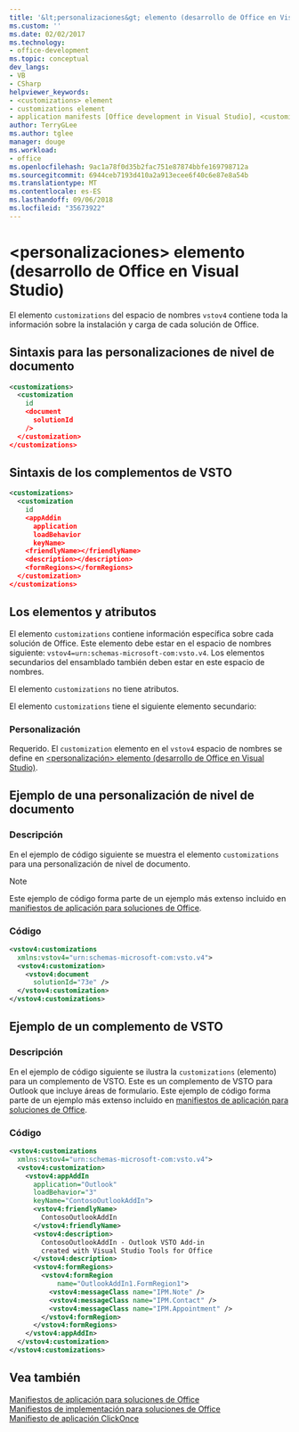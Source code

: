 ```yaml
---
title: '&lt;personalizaciones&gt; elemento (desarrollo de Office en Visual Studio)'
ms.custom: ''
ms.date: 02/02/2017
ms.technology:
- office-development
ms.topic: conceptual
dev_langs:
- VB
- CSharp
helpviewer_keywords:
- <customizations> element
- customizations element
- application manifests [Office development in Visual Studio], <customizations> element
author: TerryGLee
ms.author: tglee
manager: douge
ms.workload:
- office
ms.openlocfilehash: 9ac1a78f0d35b2fac751e87874bbfe169798712a
ms.sourcegitcommit: 6944ceb7193d410a2a913ecee6f40c6e87e8a54b
ms.translationtype: MT
ms.contentlocale: es-ES
ms.lasthandoff: 09/06/2018
ms.locfileid: "35673922"
---
```

# <a name="ltcustomizationsgt-element-office-development-in-visual-studio"></a>&lt;personalizaciones&gt; elemento (desarrollo de Office en Visual Studio)
  El elemento `customizations` del espacio de nombres `vstov4` contiene toda la información sobre la instalación y carga de cada solución de Office.  
  
## <a name="syntax-for-document-level-customizations"></a>Sintaxis para las personalizaciones de nivel de documento  
  
```xml
<customizations>  
  <customization  
    id  
    <document  
      solutionId  
    />  
  </customization>  
</customizations>  
```  
  
## <a name="syntax-for-vsto-add-ins"></a>Sintaxis de los complementos de VSTO  
  
```xml
<customizations>  
  <customization  
    id  
    <appAddin  
      application  
      loadBehavior  
      keyName>  
    <friendlyName></friendlyName>  
    <description></description>  
    <formRegions></formRegions>  
  </customization>  
</customizations>  
```  
  
## <a name="elements-and-attributes"></a>Los elementos y atributos  
 El elemento `customizations` contiene información específica sobre cada solución de Office. Este elemento debe estar en el espacio de nombres siguiente: `vstov4=urn:schemas-microsoft-com:vsto.v4`. Los elementos secundarios del ensamblado también deben estar en este espacio de nombres.  
  
 El elemento `customizations` no tiene atributos.  
  
 El elemento `customizations` tiene el siguiente elemento secundario:  
  
### <a name="customization"></a>Personalización  
 Requerido. El `customization` elemento en el `vstov4` espacio de nombres se define en [ &#60;personalización&#62; elemento &#40;desarrollo de Office en Visual Studio&#41;](../vsto/customization-element-office-development-in-visual-studio.md).  
  
## <a name="example-of-a-document-level-customization"></a>Ejemplo de una personalización de nivel de documento  
  
### <a name="description"></a>Descripción  
 En el ejemplo de código siguiente se muestra el elemento `customizations` para una personalización de nivel de documento.  
  
> [!NOTE]  
>  Este ejemplo de código forma parte de un ejemplo más extenso incluido en [manifiestos de aplicación para soluciones de Office](../vsto/application-manifests-for-office-solutions.md).  
  
### <a name="code"></a>Código  
  
```xml
<vstov4:customizations   
  xmlns:vstov4="urn:schemas-microsoft-com:vsto.v4">  
  <vstov4:customization>  
    <vstov4:document   
      solutionId="73e" />  
  </vstov4:customization>  
</vstov4:customizations>  
```  
  
## <a name="example-of-a-vsto-add-in"></a>Ejemplo de un complemento de VSTO  
  
### <a name="description"></a>Descripción  
 En el ejemplo de código siguiente se ilustra la `customizations` (elemento) para un complemento de VSTO. Este es un complemento de VSTO para Outlook que incluye áreas de formulario. Este ejemplo de código forma parte de un ejemplo más extenso incluido en [manifiestos de aplicación para soluciones de Office](../vsto/application-manifests-for-office-solutions.md).  
  
### <a name="code"></a>Código  
  
```xml
<vstov4:customizations   
  xmlns:vstov4="urn:schemas-microsoft-com:vsto.v4">  
  <vstov4:customization>  
    <vstov4:appAddIn   
      application="Outlook"   
      loadBehavior="3"   
      keyName="ContosoOutlookAddIn">  
      <vstov4:friendlyName>  
        ContosoOutlookAddIn  
      </vstov4:friendlyName>  
      <vstov4:description>  
        ContosoOutlookAddIn - Outlook VSTO Add-in   
        created with Visual Studio Tools for Office  
      </vstov4:description>  
      <vstov4:formRegions>  
        <vstov4:formRegion  
            name="OutlookAddIn1.FormRegion1">  
          <vstov4:messageClass name="IPM.Note" />  
          <vstov4:messageClass name="IPM.Contact" />  
          <vstov4:messageClass name="IPM.Appointment" />  
        </vstov4:formRegion>  
      </vstov4:formRegions>  
    </vstov4:appAddIn>  
  </vstov4:customization>  
</vstov4:customizations>  
```  
  
## <a name="see-also"></a>Vea también  
 [Manifiestos de aplicación para soluciones de Office](../vsto/application-manifests-for-office-solutions.md)   
 [Manifiestos de implementación para soluciones de Office](../vsto/deployment-manifests-for-office-solutions.md)   
 [Manifiesto de aplicación ClickOnce](/visualstudio/deployment/clickonce-application-manifest)  
  
  